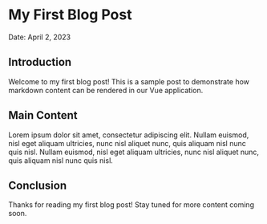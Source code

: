# My First Blog Post

Date: April 2, 2023

## Introduction

Welcome to my first blog post! This is a sample post to demonstrate how markdown content can be rendered in our Vue application.

## Main Content

Lorem ipsum dolor sit amet, consectetur adipiscing elit. Nullam euismod, nisl eget aliquam ultricies, nunc nisl aliquet nunc, quis aliquam nisl nunc quis nisl. Nullam euismod, nisl eget aliquam ultricies, nunc nisl aliquet nunc, quis aliquam nisl nunc quis nisl.

## Conclusion

Thanks for reading my first blog post! Stay tuned for more content coming soon. 